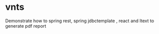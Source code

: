 # vnts
Demonstrate how to spring rest, spring jdbctemplate , react and Itext to generate pdf report
